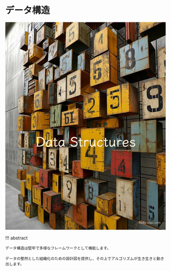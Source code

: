 # データ構造

![Data structures](../assets/covers/chapter_data_structure.jpg)

!!! abstract

    データ構造は堅牢で多様なフレームワークとして機能します。

    データの整然とした組織化のための設計図を提供し、その上でアルゴリズムが生き生きと動き出します。
